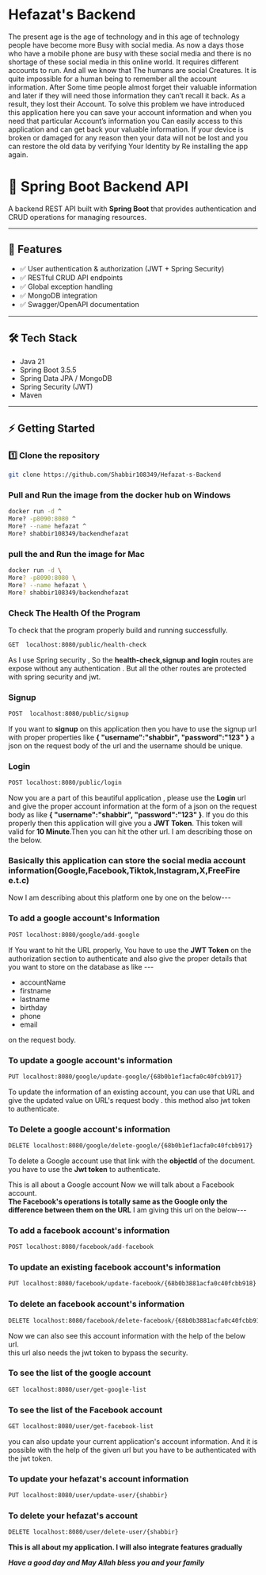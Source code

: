 
# Hefazat's Backend

The present age is the age of technology and in this age of technology people have become more Busy with social media. As now a days those who have a mobile phone are busy with these social media and there is no shortage of these social media in this online world. It requires different accounts to run. And all we know that The humans are social Creatures. It is quite impossible for a human being to remember all the account information. After Some time people almost forget their valuable information and later if they will need those information they can’t recall it back. As a result, they lost their Account. To solve this problem we have introduced this application here you can save your account information and when you need that particular Account’s information you Can easily access to this application and can get back your valuable information. If your device is broken or damaged for any reason then your data will not be lost and you can restore the old data by verifying Your Identity by Re installing the app again.





# 🚀 Spring Boot Backend API

A backend REST API built with **Spring Boot** that provides authentication and CRUD operations for managing resources.  

---

## 📌 Features
- ✅ User authentication & authorization (JWT + Spring Security)  
- ✅ RESTful CRUD API endpoints  
- ✅ Global exception handling  
- ✅ MongoDB integration
- ✅ Swagger/OpenAPI documentation  

---

## 🛠️ Tech Stack
- Java 21 
- Spring Boot 3.5.5 
- Spring Data JPA / MongoDB  
- Spring Security (JWT)  
- Maven  

---

## ⚡ Getting Started

### 1️⃣ Clone the repository
```bash
git clone https://github.com/Shabbir108349/Hefazat-s-Backend
```
### Pull and Run the image from the docker hub on Windows

```bash
docker run -d ^
More? -p8090:8080 ^
More? --name hefazat ^
More? shabbir108349/backendhefazat
```

### pull the and Run the image for Mac
```bash
docker run -d \
More? -p8090:8080 \
More? --name hefazat \
More? shabbir108349/backendhefazat
```

### Check The Health Of the Program

To check that the program  properly build and running successfully.

```bash
GET  localhost:8080/public/health-check
```
As I use Spring security , So the **health-check,signup and login** routes are expose without any authentication . But all the other routes are protected with spring security and jwt.
### Signup 
```bash
POST  localhost:8080/public/signup
```
If you want to **signup** on this application then you have to use the signup url with proper properties like **{
    "username":"shabbir",
    "password":"123"
}** a json on the request body of the url and the username should be unique.

### Login

```bash
POST localhost:8080/public/login
``` 
Now you are a part of this beautiful application , please use the **Login** url and give the proper account information at the form of a json on the request body as like **{
    "username":"shabbir",
    "password":"123"
}**. If you do this properly then  this application will give you a **JWT Token**. This token will valid for **10 Minute**.Then you can hit the other url. I am describing those  on the below.


### Basically this application can store the social media account information(Google,Facebook,Tiktok,Instagram,X,FreeFire e.t.c)

Now I am describing about this platform one by one on the below---

### To add a google account's Information

```bash
POST localhost:8080/google/add-google
```
If You want to hit the URL properly, You have to use the **JWT Token** on the authorization section  to authenticate and also give the proper details that you want to store on the database as like ---

- accountName
- firstname
- lastname
- birthday
- phone
- email

on the request body.

### To update a google account's information

```bash
PUT localhost:8080/google/update-google/{68b0b1ef1acfa0c40fcbb917}
```
To update the information of an existing account, you can use that URL and give the updated value on URL's request body . this method also jwt token to authenticate.

### To Delete a google account's information

```bash
DELETE localhost:8080/google/delete-google/{68b0b1ef1acfa0c40fcbb917}
```
To delete a Google account use that link with the **objectId** of the document. you have to use the **Jwt token** to authenticate.

This is all about  a Google account Now we will talk about a Facebook account. <br>
**The Facebook's operations is totally same as the Google only the difference between them on the URL** I am giving this url on the below---

### To add a facebook account's information

```bash
POST localhost:8080/facebook/add-facebook
```

### To update an existing facebook account's information

```bash
PUT localhost:8080/facebook/update-facebook/{68b0b3881acfa0c40fcbb918}
```

### To delete an facebook account's information

```bash
DELETE localhost:8080/facebook/delete-facebook/{68b0b3881acfa0c40fcbb918}
```


Now we can also see this account information with the help of the below url.<br>
this url also needs the jwt token to bypass the security.

### To see the list of the google account
```bash
GET localhost:8080/user/get-google-list
```
### To see the list of the Facebook account

```bash
GET localhost:8080/user/get-facebook-list
```
you can also update your current application's account information. And it is possible with the help of the given url but you have to be authenticated with the jwt token.

### To update your hefazat's account information
```bash
PUT localhost:8080/user/update-user/{shabbir}
```

### To delete your hefazat's account
```bash
DELETE localhost:8080/user/delete-user/{shabbir}
```

**This is all about my application. I will also integrate features gradually**

***Have a good day and May Allah bless you and your family***





